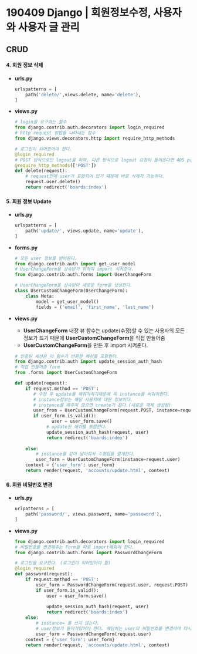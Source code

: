 # 190409 Django | 회원정보수정, 사용자와 사용자 글 관리

## CRUD

#### 4. 회원 정보 삭제

* **urls.py**

  ```python
  urlspatterns = [
      path('delete/',views.delete, name='delete'),
  ]
  ```

* **views.py**

  ```python
  # login을 요구하는 함수
  from django.contrib.auth.decorators import login_required
  # http request 방법을 나타내는 함수
  from django.views.decorators.http import require_http_methods
  
  # 로그인이 되어있어야 한다.
  @login_required
  # POST 방식으로만 logout을 하며, 다른 방식으로 logout 요청이 들어온다면 405 page를 띄워 error를 확인시켜준다.
  @require_http_methods(['POST'])
  def delete(request):
      # request안에 user가 포함되어 있기 떄문에 바로 삭제가 가능하다.
      request.user.delete()
      return redirect('boards:index')
  ```


#### 5. 회원 정보 Update

* **urls.py**

  ```python
  urlspatterns = [
      path('update/', views.update, name='update'),
  ]
  ```

* **forms.py**

  ```python
  # 모든 user 정보를 받아온다.
  from django.contrib.auth import get_user_model
  # UserChangeForm을 상속받기 위하여 import 시켜준다.
  from django.contrib.auth.forms import UserChangeForm
  
  # UserChangeForm을 상속받아 새로운 form을 생성한다.
  class UserCustomChangeForm(UserChangeForm):
      class Meta:
          model = get_user_model()
          fields = ('email', 'first_name', 'last_name')
  ```

* **views.py**

  * **UserChangeForm** 내장 뷰 함수는 update(수정)할 수 있는 사용자의 모든 정보가 뜨기 때문에 **UserCustomChangeForm**을 직접 만들어줌
  * **UserCustomChangeForm**을 만든 후 import 시켜준다.

  ```python
  # 인증된 세션은 이 함수가 반환한 해쉬를 포함한다.
  from django.contrib.auth import update_session_auth_hash
  # 직접 만들어준 form
  from .forms import UserCustomChangeForm
  
  def update(request):
      if request.method == 'POST':
         # 수정 후 update를 해줘야하기때문에 꼭 instance를 써줘야한다. 
         # instance정보는 해당 사용자에 대한 정보이다.
         # instance를 해주지 않으면 create가 된다.(새로운 객체 생성됨)
         user_from = UserCustomChangeForm(request.POST, instance=request.user)
         if user_form.is_valid():
         		user = user_form.save()
              # update된 해쉬를 포함한다.
              update_session_auth_hash(request, user)
              return redirect('boards:index')
          
      else:
          # instance를 같이 넣어줘서 수정임을 알게한다.
          user_form = UserCustomChangeForm(instance=request.user)
      context = {'user_form': user_form}
      return render(request, 'accounts/update.html', context)
  ```



#### 6. 회원 비밀번호 변경

* **urls.py**

  ```python
  urlpatterns = [
      path('password/', views.password, name='passoword'),
  ]
  ```

* **views.py**

  ```python
  from django.contrib.auth.decorators import login_required
  # 비밀번호를 변경해주는 Form을 따로 import해줘야 한다.
  from django.contrib.auth.forms import PasswordChangeForm
  
  # 로그인을 요구한다. (로그인이 되어있어야 함)
  @login_required
  def password(request):
      if request.method == 'POST':
          user_form = PasswordChangeForm(request.user, request.POST) # 순서 주의, request.user이 먼저 들어와야 한다.
          if user_form.is_valid():
              user = user_form.save()
              
              update_session_auth_hash(request, user)
              return redirect('boards:index')
      else:
          # instance= 를 쓰지 않는다.
          # user정보가 들어가있어야 한다. 해당하는 user의 비밀번호를 변경하여 다시 암호화 해야하기 때문에
          user_form = PasswordChangeForm(request.user)
      context = {'user_form': user_form}
      return render(request, 'accounts/update.html', context)
  ```
